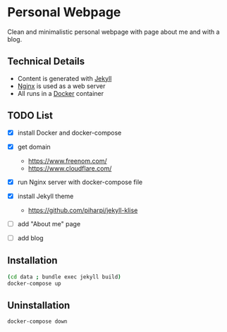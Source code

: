 # Personal Webpage

Clean and minimalistic personal webpage with page about me and with a blog.

## Technical Details

* Content is generated with [Jekyll][1]
* [Nginx][2] is used as a web server
* All runs in a [Docker][3] container

## TODO List

- [x] install Docker and docker-compose
- [x] get domain

    * https://www.freenom.com/
    * https://www.cloudflare.com/

- [x] run Nginx server with docker-compose file
- [x] install Jekyll theme

    * https://github.com/piharpi/jekyll-klise

- [ ] add "About me" page
- [ ] add blog

## Installation

```bash
(cd data ; bundle exec jekyll build)
docker-compose up
```

## Uninstallation

```bash
docker-compose down
```

[1]: https://jekyllrb.com/
[2]: https://www.nginx.com/
[3]: https://www.docker.com/
